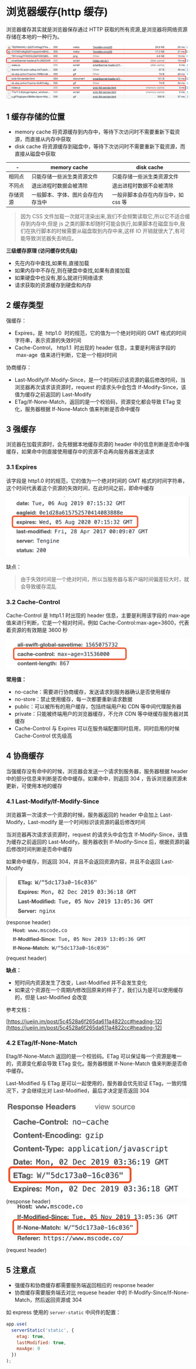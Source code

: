# 浏览器缓存(http 缓存)

浏览器缓存其实就是浏览器保存通过 HTTP 获取的所有资源,是浏览器将网络资源存储在本地的一种行为。

![](../pic/5_cache_20191201222406.png)

## 1 缓存存储的位置

- memory cache 将资源缓存到内存中，等待下次访问时不需要重新下载资源，而直接从内存中获取
- disk cache 将资源缓存到磁盘中，等待下次访问时不需要重新下载资源，而直接从磁盘中获取

| -        | memory cache                       | disk cache                          |
| -------- | ---------------------------------- | ----------------------------------- |
| 相同点   | 只能存储一些派生类资源文件         | 只能存储一些派生类资源文件          |
| 不同点   | 退出进程时数据会被清除             | 退出进程时数据不会被清除            |
| 存储资源 | 一般脚本、字体、图片会存在内存当中 | 一般非脚本会存在内存当中，如 css 等 |

> 因为 CSS 文件加载一次就可渲染出来,我们不会频繁读取它,所以它不适合缓存到内存中,但是 js 之类的脚本却随时可能会执行,如果脚本在磁盘当中,我们在执行脚本的时候需要从磁盘取到内存中来,这样 IO 开销就很大了,有可能导致浏览器失去响应。

**三级缓存原理 (访问缓存优先级)**

- 先在内存中查找,如果有,直接加载
- 如果内存中不存在,则在硬盘中查找,如果有直接加载
- 如果硬盘中也没有,那么就进行网络请求
- 请求获取的资源缓存到硬盘和内存

## 2 缓存类型

强缓存：

- Expires，是  http1.0  时的规范，它的值为一个绝对时间的 GMT 格式的时间字符串，表示资源的失效时间
- Cache-Control， http1.1  时出现的 header 信息，主要是利用该字段的  max-age  值来进行判断，它是一个相对时间

协商缓存：

- Last-Modify/If-Modify-Since，是一个时间标识该资源的最后修改时间，当浏览器再次请求该资源时，request 的请求头中会包含 If-Modify-Since，该值为缓存之前返回的 Last-Modify
- ETag/If-None-Match，返回的是一个校验码，资源变化都会导致 ETag 变化，服务器根据 If-None-Match 值来判断是否命中缓存

## 3 强缓存

浏览器在加载资源时，会先根据本地缓存资源的 header 中的信息判断是否命中强缓存，如果命中则直接使用缓存中的资源不会再向服务器发送请求

### 3.1 Expires

该字段是 http1.0 时的规范，它的值为一个绝对时间的 GMT 格式的时间字符串，这个时间代表着这个资源的失效时间，在此时间之前，即命中缓存

![](../pic/4_cache_20200205143446.png)

缺点：

> 由于失效时间是一个绝对时间，所以当服务器与客户端时间偏差较大时，就会导致缓存混乱

### 3.2 Cache-Control

Cache-Control 是 http1.1 时出现的 header 信息，主要是利用该字段的 max-age 值来进行判断，它是一个相对时间，例如 Cache-Control:max-age=3600，代表着资源的有效期是 3600 秒

![](../pic/4_cache_20200205143542.png)

**常用值：**

- no-cache：需要进行协商缓存，发送请求到服务器确认是否使用缓存
- no-store：禁止使用缓存，每一次都要重新请求数据
- public：可以被所有的用户缓存，包括终端用户和 CDN 等中间代理服务器
- private：只能被终端用户的浏览器缓存，不允许 CDN 等中继缓存服务器对其缓存
- Cache-Control 与 Expires 可以在服务端配置同时启用，同时启用的时候 Cache-Control 优先级高

## 4 协商缓存

当强缓存没有命中的时候，浏览器会发送一个请求到服务器，服务器根据 header 中的部分信息来判断是否命中缓存。如果命中，则返回 304 ，告诉浏览器资源未更新，可使用本地的缓存

### 4.1 Last-Modify/If-Modify-Since

浏览器第一次请求一个资源的时候，服务器返回的 header 中会加上 Last-Modify，Last-modify 是一个时间标识该资源的最后修改时间

当浏览器再次请求该资源时，request 的请求头中会包含 If-Modify-Since，该值为缓存之前返回的 Last-Modify。服务器收到 If-Modify-Since 后，根据资源的最后修改时间判断是否命中缓存

如果命中缓存，则返回 304，并且不会返回资源内容，并且不会返回 Last-Modify

![](../pic/4_cache_20200205143658.png)
(response header)
![](../pic/4_cache_20200205143707.png)
(request header)

**缺点：**

- 短时间内资源发生了改变，Last-Modified 并不会发生变化
- 如果这个资源在一个周期内修改回原来的样子了，我们认为是可以使用缓存的，但是 Last-Modified 会改变

参考文档：

[https://juejin.im/post/5c4528a6f265da611a4822cc#heading-12](https://juejin.im/post/5c4528a6f265da611a4822cc#heading-12)

### 4.2 ETag/If-None-Match

Etag/If-None-Match 返回的是一个校验码。ETag 可以保证每一个资源是唯一的，资源变化都会导致 ETag 变化。服务器根据 If-None-Match 值来判断是否命中缓存。

Last-Modified 与 ETag 是可以一起使用的，服务器会优先验证 ETag，一致的情况下，才会继续比对 Last-Modified，最后才决定是否返回 304

![](../pic/4_cache_20200205144243.png)
(response header)
![](../pic/4_cache_20200205144254.png)
(request header)

## 5 注意点

- 强缓存和协商缓存都需要服务端返回相应的 response header
- 协商缓存需要服务端去对比 requese header 中的 If-Modify-Since/If-None-Match，然后返回资源或 304

如 express 使用的 `server-static` 中间件的配置：

```javascript
app.use(
  serverStatic('static', {
    etag: true,
    lastModified: true,
    maxAge: 0
  })
);
```
